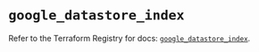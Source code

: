# `google_datastore_index`

Refer to the Terraform Registry for docs: [`google_datastore_index`](https://registry.terraform.io/providers/hashicorp/google/5.39.1/docs/resources/datastore_index).
